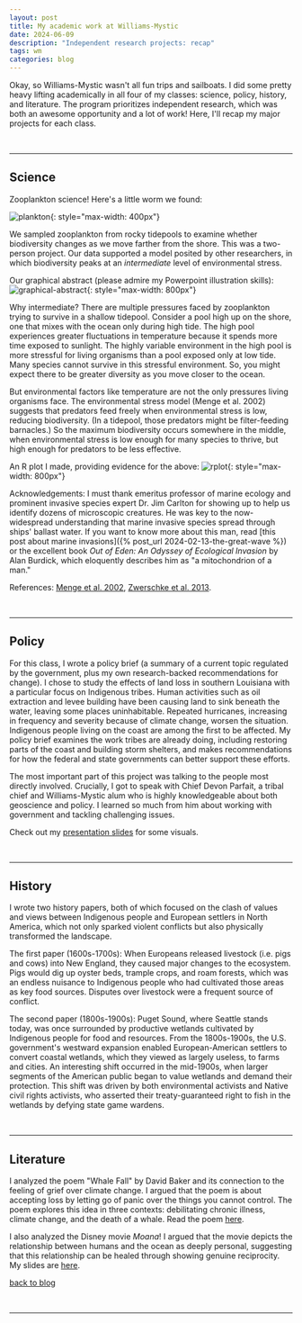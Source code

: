 ```yaml
---
layout: post
title: My academic work at Williams-Mystic
date: 2024-06-09
description: "Independent research projects: recap"
tags: wm
categories: blog
---
```


Okay, so Williams-Mystic wasn't all fun trips and sailboats. I did some pretty heavy lifting academically in all four of my classes: science, policy, history, and literature. The program prioritizes independent research, which was both an awesome opportunity and a lot of work! Here, I'll recap my major projects for each class.

&nbsp;
&nbsp;

***

## Science

Zooplankton science! Here's a little worm we found:

![plankton](../../../assets/img/2024-06-09/plankton.jpeg){: style="max-width: 400px"}

We sampled zooplankton from rocky tidepools to examine whether biodiversity changes as we move farther from the shore. This was a two-person project. Our data supported a model posited by other researchers, in which biodiversity peaks at an *intermediate* level of environmental stress.

Our graphical abstract (please admire my Powerpoint illustration skills):
![graphical-abstract](../../../assets/img/2024-06-09/graphical-abstract.png){: style="max-width: 800px"}

Why intermediate? There are multiple pressures faced by zooplankton trying to survive in a shallow tidepool. Consider a pool high up on the shore, one that mixes with the ocean only during high tide. The high pool experiences greater fluctuations in temperature because it spends more time exposed to sunlight. The highly variable environment in the high pool is more stressful for living organisms than a pool exposed only at low tide. Many species cannot survive in this stressful environment. So, you might expect there to be greater diversity as you move closer to the ocean.

But environmental factors like temperature are not the only pressures living organisms face. The environmental stress model (Menge et al. 2002) suggests that predators feed freely when environmental stress is low, reducing biodiversity. (In a tidepool, those predators might be filter-feeding barnacles.) So the maximum biodiversity occurs somewhere in the middle, when environmental stress is low enough for many species to thrive, but high enough for predators to be less effective.



An R plot I made, providing evidence for the above:
![rplot](../../../assets/img/2024-06-09/rplot.png){: style="max-width: 800px"}


Acknowledgements: I must thank emeritus professor of marine ecology and prominent invasive species expert Dr. Jim Carlton for showing up to help us identify dozens of microscopic creatures. He was key to the now-widespread understanding that marine invasive species spread through ships' ballast water. If you want to know more about this man, read [this post about marine invasions]({% post_url 2024-02-13-the-great-wave %}) or the excellent book *Out of Eden: An Odyssey of Ecological Invasion* by Alan Burdick, which eloquently describes him as "a mitochondrion of a man."

References: [Menge et al. 2002](https://doi.org/10.1093/icb/42.4.892), [Zwerschke et al. 2013](https://doi.org/10.1007/s10152-013-0352-5).

&nbsp;
&nbsp;

***

## Policy
For this class, I wrote a policy brief (a summary of a current topic regulated by the government, plus my own research-backed recommendations for change). I chose to study the effects of land loss in southern Louisiana with a particular focus on Indigenous tribes. Human activities such as oil extraction and levee building have been causing land to sink beneath the water, leaving some places uninhabitable. Repeated hurricanes, increasing in frequency and severity because of climate change, worsen the situation. Indigenous people living on the coast are among the first to be affected. My policy brief examines the work tribes are already doing, including restoring parts of the coast and building storm shelters, and makes recommendations for how the federal and state governments can better support these efforts.

The most important part of this project was talking to the people most directly involved. Crucially, I got to speak with Chief Devon Parfait, a tribal chief and Williams-Mystic alum who is highly knowledgeable about both geoscience and policy. I learned so much from him about working with government and tackling challenging issues.

Check out my [presentation slides](../../../assets/pdf/policy_presentation.pdf) for some visuals.

&nbsp;
&nbsp;

***

## History
I wrote two history papers, both of which focused on the clash of values and views between Indigenous people and European settlers in North America, which not only sparked violent conflicts but also physically transformed the landscape.

The first paper (1600s-1700s): When Europeans released livestock (i.e. pigs and cows) into New England, they caused major changes to the ecosystem. Pigs would dig up oyster beds, trample crops, and roam forests, which was an endless nuisance to Indigenous people who had cultivated those areas as key food sources. Disputes over livestock were a frequent source of conflict.

The second paper (1800s-1900s): Puget Sound, where Seattle stands today, was once surrounded by productive wetlands cultivated by Indigenous people for food and resources. From the 1800s-1900s, the U.S. government's westward expansion enabled European-American settlers to convert coastal wetlands, which they viewed as largely useless, to farms and cities. An interesting shift occurred in the mid-1900s, when larger segments of the American public began to value wetlands and demand their protection. This shift was driven by both environmental activists and Native civil rights activists, who asserted their treaty-guaranteed right to fish in the wetlands by defying state game wardens.

&nbsp;
&nbsp;

***

## Literature
I analyzed the poem "Whale Fall" by David Baker and its connection to the feeling of grief over climate change. I argued that the poem is about accepting loss by letting go of panic over the things you cannot control. The poem explores this idea in three contexts: debilitating chronic illness, climate change, and the death of a whale. Read the poem [here](https://www.poetryfoundation.org/poetrymagazine/poems/149715/whale-fall).

I also analyzed the Disney movie *Moana*! I argued that the movie depicts the relationship between humans and the ocean as deeply personal, suggesting that this relationship can be healed through showing genuine reciprocity. My slides are [here](../../../assets/pdf/moana_presentation.pdf).


[back to blog](../../)

&nbsp;
&nbsp;
&nbsp;

***